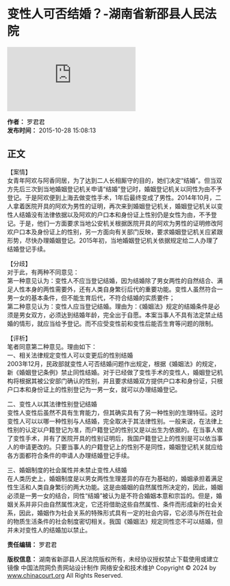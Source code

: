 # 变性人可否结婚？-湖南省新邵县人民法院

![图片](https://www.cnzz.com/stat/website.php?web_id=1281341503 "站长统计")
  
**作者：** 罗君君  
**发布时间：** 2015-10-28 15:08:13

## 正文

【案情】  
女青年阿欢与阿香同居，为了达到二人长相厮守的目的，她们决定“结婚”。但当双方先后三次到当地婚姻登记机关申请“结婚”登记时，婚姻登记机关以同性为由不予登记。于是阿欢便到上海去做变性手术，1年后最终变成了男性。2014年10月，二人拿着医院开具的阿欢为男性的证明，再次来到婚姻登记机关，婚姻登记机关以变性人结婚没有法律依据以及阿欢的户口本和身份证上性别仍是女性为由，不予登记。于是，他们一方面要求当地公安机关根据医院开具的阿欢为男性的证明修改阿欢户口本及身份证上的性别，另一方面向有关部门反映，要求婚姻登记机关应紧跟形势，尽快办理婚姻登记。2015年初，当地婚姻登记机关依据规定给二人办理了结婚登记手续。

【分歧】  
对于此，有两种不同意见：  
第一种意见认为：变性人不应当登记结婚，因为结婚除了男女两性的自然结合、满足人性本身的两性需要外，还有人类自身繁衍后代的重要功能。变性人虽然符合一男一女的基本条件，但不能生育后代，不符合结婚的实质要件；  
第二种意见认为：变性人应当登记结婚。理由为：《婚姻法》规定的结婚条件是必须是男女双方，必须达到结婚年龄，完全出于自愿。本案当事人不具有法定禁止结婚的情形，就应当给予登记。而不应受变性前和变性后能否生育等问题的限制。  

【评析】  
笔者同意第二种意见。理由如下：  
一、相关法律规定变性人可以变更后的性别结婚  
2003年12月，民政部就变性人可否结婚问题作出规定，根据《婚姻法》的规定，新《婚姻登记条例》禁止同性结婚。对于已经做了变性手术的变性人，婚姻登记机构将根据其被公安部门确认的性别，并且要求结婚双方提供户口本和身份证，只根户口本和身份证上的性别登记为一男一女，就可以办理结婚登记。

二、变性人以其法律性别登记结婚  
变性人变性后虽然不具有生育能力，但其确实具有了另一种性别的生理特征。这时变性人可以以哪一种性别与人结婚，完全取决于其法律性别。一般来说，在法律上性别的认定以户籍登记为准，而户籍登记的性别又是以出生为依据的。在当事人做了变性手术，并有了医院开具的性别证明后，我国户籍登记上的性别是可以依当事人的申请更改的。只要当事人的户籍登记上的性别不是同性，婚姻登记机关就应给各方面都符合条件的申请人办理结婚登记手续。

三、婚姻制度的社会属性并未禁止变性人结婚  
在人类历史上，婚姻制度是以男女两性生理差异的存在为基础的，婚姻承担着满足性生活和人类自身繁衍的两大功能。这是由婚姻的自然属性所决定的，因此，婚姻必须是一男一女的结合，同性“结婚”被认为是不符合婚姻本意和宗旨的。但是，婚姻关系并非只由自然属性决定，它还将借助这些自然属性、条件而形成新的社会关系，因此，婚姻作为社会关系的特殊形式具有一定的社会内容，它必须与所在社会的物质生活条件的社会制度密切相关。我国《婚姻法》规定同性恋不可以结婚，但并未对变性人的结婚加以禁止。

**责任编辑：** 罗君君  

**版权信息：** 湖南省新邵县人民法院版权所有，未经协议授权禁止下载使用或建立镜像 中国法院网负责网站设计制作 网络安全和技术维护 Copyright © 2024 by www.chinacourt.org All Rights Reserved.
<!-- tcd_original_link http://hnxsxfy.hunancourt.gov.cn/article/detail/2015/10/id/1782876.shtml -->
